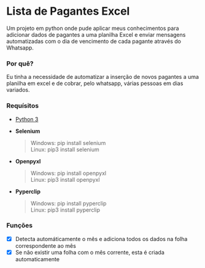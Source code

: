 # Lista de Pagantes Excel
Um projeto em python onde pude aplicar meus conhecimentos para adicionar dados de pagantes a uma planilha Excel e enviar mensagens automatizadas com o dia de vencimento de cada pagante através do Whatsapp.

### Por quê?
Eu tinha a necessidade de automatizar a inserção de novos pagantes a uma planilha em excel e de cobrar, pelo whatsapp, várias pessoas em dias variados.
### Requísitos
- [Python 3](https://www.python.org/)

- __Selenium__ </br>
  >Windows: pip install selenium </br>
  >Linux: pip3 install selenium </br>
- __Openpyxl__ </br>
  >Windows: pip install openpyxl </br>
  >Linux: pip3 install openpyxl </br>
- __Pyperclip__ </br>
  >Windows: pip install pyperclip </br>
  >Linux: pip3 install pyperclip </br>
### Funções
- [x] Detecta automáticamente o mês e adiciona todos os dados na folha correspondente ao mês
- [x] Se não existir uma folha com o mês corrente, esta é criada automaticamente
